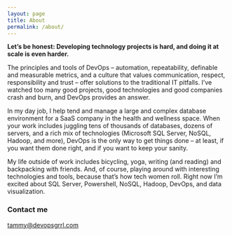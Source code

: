 ```yaml
---
layout: page
title: About
permalink: /about/
---
```


**Let’s be honest: Developing technology projects is hard, and doing it at scale is even harder.**

The principles and tools of DevOps – automation, repeatability, definable and measurable metrics, and a culture that values communication, respect, responsibility and trust – offer solutions to the traditional IT pitfalls. I’ve watched too many good projects, good technologies and good companies crash and burn, and DevOps provides an answer.

In my day job, I help tend and manage a large and complex database environment for a SaaS company in the health and wellness space. When your work includes juggling tens of thousands of databases, dozens of servers, and a rich mix of technologies (Microsoft SQL Server, NoSQL, Hadoop, and more), DevOps is the only way to get things done – at least, if you want them done right, and if you want to keep your sanity.

My life outside of work includes bicycling, yoga, writing (and reading) and backpacking with friends. And, of course, playing around with interesting technologies and tools, because that’s how tech women roll. Right now I’m excited about SQL Server, Powershell, NoSQL, Hadoop, DevOps, and data visualization.

### Contact me

[tammy@devopsgrrl.com](tammy@devopsgrrl.com)